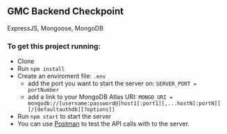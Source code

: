 ## GMC Backend Checkpoint
ExpressJS, Mongoose, MongoDB

### To get this project running:
- Clone
- Run `npm install`
- Create an enviroment file: `.env`
    - add the port you want to start the server on: `SERVER_PORT = portNumber`
    - add a link to your MongoDB Atlas URI: `MONGO_URI = mongodb://[username:password@]host1[:port1][,...hostN[:portN]][/[defaultauthdb][?options]]`
- Run `npm start` to start the server
- You can use [Postman](https://www.postman.com) to test the API calls with to the server.
